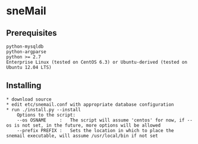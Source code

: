 # sneMail
## Prerequisites
	python-mysqldb
	python-argparse
	python >= 2.7
	Enterprise Linux (tested on CentOS 6.3) or Ubuntu-derived (tested on Ubuntu 12.04 LTS)

## Installing
	* download source
	* edit etc/snemail.conf with appropriate database configuration
	* run ./install.py --install
		Options to the script:
		--os OSNAME		: 	The script will assume 'centos' for now, if --os is not set, in the future, more options will be allowed
		--prefix PREFIX	:	Sets the location in which to place the snemail executable, will assume /usr/local/bin if not set